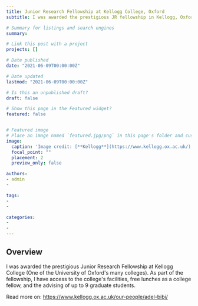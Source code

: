 ```yaml
---
title: Junior Research Fellowship at Kellogg College, Oxford
subtitle: I was awarded the prestigious JR fellowship in Kellogg, Oxford.

# Summary for listings and search engines
summary: 

# Link this post with a project
projects: []

# Date published
date: "2021-06-09T00:00:00Z"

# Date updated
lastmod: "2021-06-09T00:00:00Z"

# Is this an unpublished draft?
draft: false

# Show this page in the Featured widget?
featured: false


# Featured image
# Place an image named `featured.jpg/png` in this page's folder and customize its options here.
image:
  caption: 'Image credit: [**Kellogg**](https://www.kellogg.ox.ac.uk/)'
  focal_point: ""
  placement: 2
  preview_only: false

authors:
- admin
- 

tags:
- 
- 

categories:
- 
- 
---
```


## Overview

I was awarded the prestigious Junior Research Fellowship at Kellogg College (One of the University of Oxford's many colleges). As part of the fellowship, I have access to the college's facilities, free lunches as a college fellow, and the advising of up to 9 graduate students.


Read more on: https://www.kellogg.ox.ac.uk/our-people/adel-bibi/
